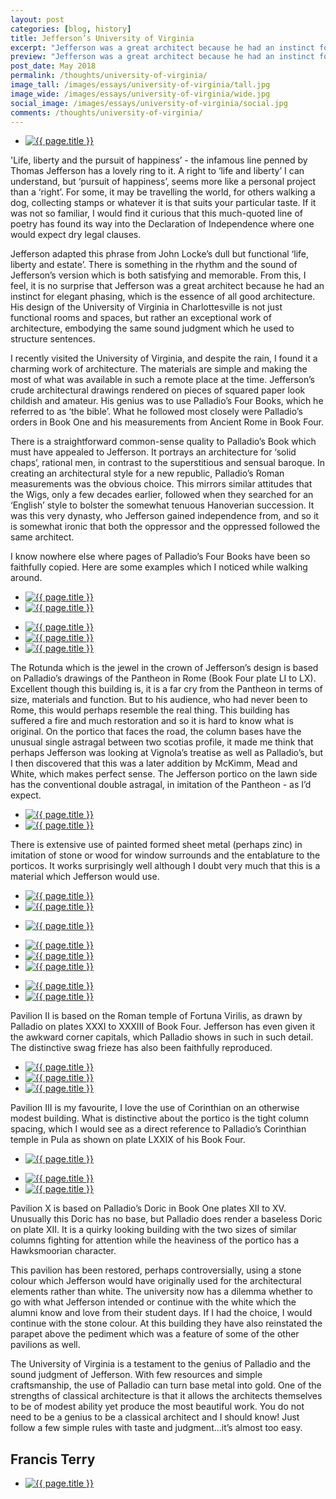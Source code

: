 ```yaml
---
layout: post
categories: [blog, history]
title: Jefferson’s University of Virginia
excerpt: "Jefferson was a great architect because he had an instinct for elegant phasing, which is the essence of all good architecture. His design of the University of Virginia in Charlottesville is an exceptional work of architecture."
preview: "Jefferson was a great architect because he had an instinct for elegant phasing, which is the essence of all good architecture. His design of the University of Virginia in Charlottesville is an exceptional work of architecture."
post_date: May 2018
permalink: /thoughts/university-of-virginia/
image_tall: /images/essays/university-of-virginia/tall.jpg
image_wide: /images/essays/university-of-virginia/wide.jpg
social_image: /images/essays/university-of-virginia/social.jpg
comments: /thoughts/university-of-virginia/
---
```


<ul class="list">
	<li class="full">
		<a class="fancybox" rel="group" href="/images/essays/university-of-virginia/university-of-virginia-01.jpg">
			<img src="/images/essays/university-of-virginia/thumbs/university-of-virginia-01.jpg" alt="{{ page.title }}" />
		</a>
	</li>
</ul>

<p>
	'Life, liberty and the pursuit of happiness’ - the infamous line penned by Thomas Jefferson has a lovely ring to it. A right to ‘life and liberty’ I can understand, but ‘pursuit of happiness’, seems more like a personal project than a ‘right’. For some, it may be travelling the world, for others walking a dog, collecting stamps or whatever it is that suits your particular taste. If it was not so familiar, I would find it curious that this much-quoted line of poetry has found its way into the Declaration of Independence where one would expect dry legal clauses.
</p><p>
	Jefferson adapted this phrase from John Locke’s dull but functional ‘life, liberty and estate’. There is something in the rhythm and the sound of Jefferson’s version which is both satisfying and memorable. From this, I feel, it is no surprise that Jefferson was a great architect because he had an instinct for elegant phasing, which is the essence of all good architecture. His design of the University of Virginia in Charlottesville is not just functional rooms and spaces, but rather an exceptional work of architecture, embodying the same sound judgment which he used to structure sentences.
</p><p>
	I recently visited the University of Virginia, and despite the rain, I found it a charming work of architecture. The materials are simple and making the most of what was available in such a remote place at the time. Jefferson’s crude architectural drawings rendered on pieces of squared paper look childish and amateur. His genius was to use Palladio’s Four Books, which he referred to as ‘the bible’. What he followed most closely were Palladio’s orders in Book One and his measurements from Ancient Rome in Book Four. 
</p><p>
	There is a straightforward common-sense quality to Palladio’s Book which must have appealed to Jefferson. It portrays an architecture for ‘solid chaps’, rational men, in contrast to the superstitious and sensual baroque. In creating an architectural style for a new republic, Palladio’s Roman measurements was the obvious choice. This mirrors similar attitudes that the Wigs, only a few decades earlier, followed when they searched for an ‘English’ style to bolster the somewhat tenuous Hanoverian succession. It was this very dynasty, who Jefferson gained independence from, and so it is somewhat ironic that both the oppressor and the oppressed followed the same architect.
</p><p>
	I know nowhere else where pages of Palladio’s Four Books have been so faithfully copied. Here are some examples which I noticed while walking around.
</p>

<ul class="list">
	<li class="half">
		<a class="fancybox" rel="group" href="/images/essays/university-of-virginia/university-of-virginia-02.jpg">
			<img src="/images/essays/university-of-virginia/thumbs/university-of-virginia-02.jpg" alt="{{ page.title }}" />
		</a>
	</li>
	<li class="half">
		<a class="fancybox" rel="group" href="/images/essays/university-of-virginia/university-of-virginia-06.jpg">
			<img src="/images/essays/university-of-virginia/thumbs/university-of-virginia-06.jpg" alt="{{ page.title }}" />
		</a>
	</li>
</ul>
<ul class="list">
	<li class="third">
		<a class="fancybox" rel="group" href="/images/essays/university-of-virginia/university-of-virginia-03.jpg">
			<img src="/images/essays/university-of-virginia/thumbs/university-of-virginia-03.jpg" alt="{{ page.title }}" />
		</a>
	</li>
	<li class="third">
		<a class="fancybox" rel="group" href="/images/essays/university-of-virginia/university-of-virginia-04.jpg">
			<img src="/images/essays/university-of-virginia/thumbs/university-of-virginia-04.jpg" alt="{{ page.title }}" />
		</a>
	</li>
	<li class="third">
		<a class="fancybox" rel="group" href="/images/essays/university-of-virginia/university-of-virginia-05.jpg">
			<img src="/images/essays/university-of-virginia/thumbs/university-of-virginia-05.jpg" alt="{{ page.title }}" />
		</a>
	</li>
</ul>

<p>
	The Rotunda which is the jewel in the crown of Jefferson’s design is based on Palladio’s drawings of the Pantheon in Rome (Book Four plate LI to LX). Excellent though this building is, it is a far cry from the Pantheon in terms of size, materials and function. But to his audience, who had never been to Rome, this would perhaps resemble the real thing. This building has suffered a fire and much restoration and so it is hard to know what is original. On the portico that faces the road, the column bases have the unusual single astragal between two scotias profile, it made me think that perhaps Jefferson was looking at Vignola’s treatise as well as Palladio’s, but I then discovered that this was a later addition by McKimm, Mead and White, which makes perfect sense. The Jefferson portico on the lawn side has the conventional double astragal, in imitation of the Pantheon - as I’d expect.
</p>

<ul class="list">
	<li class="half">
		<a class="fancybox" rel="group" href="/images/essays/university-of-virginia/university-of-virginia-07.jpg">
			<img src="/images/essays/university-of-virginia/thumbs/university-of-virginia-07.jpg" alt="{{ page.title }}" />
		</a>
	</li>
	<li class="half">
		<a class="fancybox" rel="group" href="/images/essays/university-of-virginia/university-of-virginia-08.jpg">
			<img src="/images/essays/university-of-virginia/thumbs/university-of-virginia-08.jpg" alt="{{ page.title }}" />
		</a>
	</li>
</ul>

<p>
	There is extensive use of painted formed sheet metal (perhaps zinc) in imitation of stone or wood for window surrounds and the entablature to the porticos. It works surprisingly well although I doubt very much that this is a material which Jefferson would use.
</p>

<ul class="list">
	<li class="half">
		<a class="fancybox" rel="group" href="/images/essays/university-of-virginia/university-of-virginia-09.jpg">
			<img src="/images/essays/university-of-virginia/thumbs/university-of-virginia-09.jpg" alt="{{ page.title }}" />
		</a>
	</li>
	<li class="half">
		<a class="fancybox" rel="group" href="/images/essays/university-of-virginia/university-of-virginia-10.jpg">
			<img src="/images/essays/university-of-virginia/thumbs/university-of-virginia-10.jpg" alt="{{ page.title }}" />
		</a>
	</li>
</ul>
<ul class="list">
	<li class="full">
		<a class="fancybox" rel="group" href="/images/essays/university-of-virginia/university-of-virginia-11.jpg">
			<img src="/images/essays/university-of-virginia/thumbs/university-of-virginia-11.jpg" alt="{{ page.title }}" />
		</a>
	</li>
</ul>
<ul class="list">
	<li class="third">
		<a class="fancybox" rel="group" href="/images/essays/university-of-virginia/university-of-virginia-12.jpg">
			<img src="/images/essays/university-of-virginia/thumbs/university-of-virginia-12.jpg" alt="{{ page.title }}" />
		</a>
	</li>
	<li class="third">
		<a class="fancybox" rel="group" href="/images/essays/university-of-virginia/university-of-virginia-14.jpg">
			<img src="/images/essays/university-of-virginia/thumbs/university-of-virginia-14.jpg" alt="{{ page.title }}" />
		</a>
	</li>
	<li class="third">
		<a class="fancybox" rel="group" href="/images/essays/university-of-virginia/university-of-virginia-13.jpg">
			<img src="/images/essays/university-of-virginia/thumbs/university-of-virginia-13.jpg" alt="{{ page.title }}" />
		</a>
	</li>
</ul>
<ul class="list">
	<li class="half">
		<a class="fancybox" rel="group" href="/images/essays/university-of-virginia/university-of-virginia-15.jpg">
			<img src="/images/essays/university-of-virginia/thumbs/university-of-virginia-15.jpg" alt="{{ page.title }}" />
		</a>
	</li>
	<li class="half">
		<a class="fancybox" rel="group" href="/images/essays/university-of-virginia/university-of-virginia-16.jpg">
			<img src="/images/essays/university-of-virginia/thumbs/university-of-virginia-16.jpg" alt="{{ page.title }}" />
		</a>
	</li>
</ul>

<p>
	Pavilion II is based on the Roman temple of Fortuna Virilis, as drawn by Palladio on plates XXXI to XXXIII of Book Four. Jefferson has even given it the awkward corner capitals, which Palladio shows in such in such detail. The distinctive swag frieze has also been faithfully reproduced.
</p>


<ul class="list">
	<li class="third">
		<a class="fancybox" rel="group" href="/images/essays/university-of-virginia/university-of-virginia-17.jpg">
			<img src="/images/essays/university-of-virginia/thumbs/university-of-virginia-17.jpg" alt="{{ page.title }}" />
		</a>
	</li>
	<li class="third">
		<a class="fancybox" rel="group" href="/images/essays/university-of-virginia/university-of-virginia-18.jpg">
			<img src="/images/essays/university-of-virginia/thumbs/university-of-virginia-18.jpg" alt="{{ page.title }}" />
		</a>
	</li>
	<li class="third">
		<a class="fancybox" rel="group" href="/images/essays/university-of-virginia/university-of-virginia-19.jpg">
			<img src="/images/essays/university-of-virginia/thumbs/university-of-virginia-19.jpg" alt="{{ page.title }}" />
		</a>
	</li>
</ul>

<p>
	Pavilion III is my favourite, I love the use of Corinthian on an otherwise modest building. What is distinctive about the portico is the tight column spacing, which I would see as a direct reference to Palladio’s Corinthian temple in Pula as shown on plate LXXIX of his Book Four. 
</p>

<ul class="list">
	<li class="full">
		<a class="fancybox" rel="group" href="/images/essays/university-of-virginia/university-of-virginia-20.jpg">
			<img src="/images/essays/university-of-virginia/thumbs/university-of-virginia-20.jpg" alt="{{ page.title }}" />
		</a>
	</li>
</ul>
<ul class="list">
	<li class="half">
		<a class="fancybox" rel="group" href="/images/essays/university-of-virginia/university-of-virginia-21.jpg">
			<img src="/images/essays/university-of-virginia/thumbs/university-of-virginia-21.jpg" alt="{{ page.title }}" />
		</a>
	</li>
	<li class="half">
		<a class="fancybox" rel="group" href="/images/essays/university-of-virginia/university-of-virginia-22.jpg">
			<img src="/images/essays/university-of-virginia/thumbs/university-of-virginia-22.jpg" alt="{{ page.title }}" />
		</a>
	</li>
</ul>

<p>
	Pavilion X is based on Palladio’s Doric in Book One plates XII to XV. Unusually this Doric has no base, but Palladio does render a baseless Doric on plate XII. It is a quirky looking building with the two sizes of similar columns fighting for attention while the heaviness of the portico has a Hawksmoorian character. 
</p><p>
	This pavilion has been restored, perhaps controversially, using a stone colour which Jefferson would have originally used for the architectural elements rather than white. The university now has a dilemma whether to go with what Jefferson intended or continue with the white which the alumni know and love from their student days. If I had the choice, I would continue with the stone colour. At this building they have also reinstated the parapet above the pediment which was a feature of some of the other pavilions as well.
</p><p>
	The University of Virginia is a testament to the genius of Palladio and the sound judgment of Jefferson. With few resources and simple craftsmanship, the use of Palladio can turn base metal into gold. One of the strengths of classical architecture is that it allows the architects themselves to be of modest ability yet produce the most beautiful work. You do not need to be a genius to be a classical architect and I should know! Just follow a few simple rules with taste and judgment...it’s almost too easy. 
</p>
<h2>
	Francis Terry
</h2>

<ul class="list">
	<li class="full">
		<a class="fancybox" rel="group" href="/images/essays/university-of-virginia/university-of-virginia-23.jpg">
			<img src="/images/essays/university-of-virginia/university-of-virginia-23.jpg" alt="{{ page.title }}" />
		</a>
	</li>
</ul>